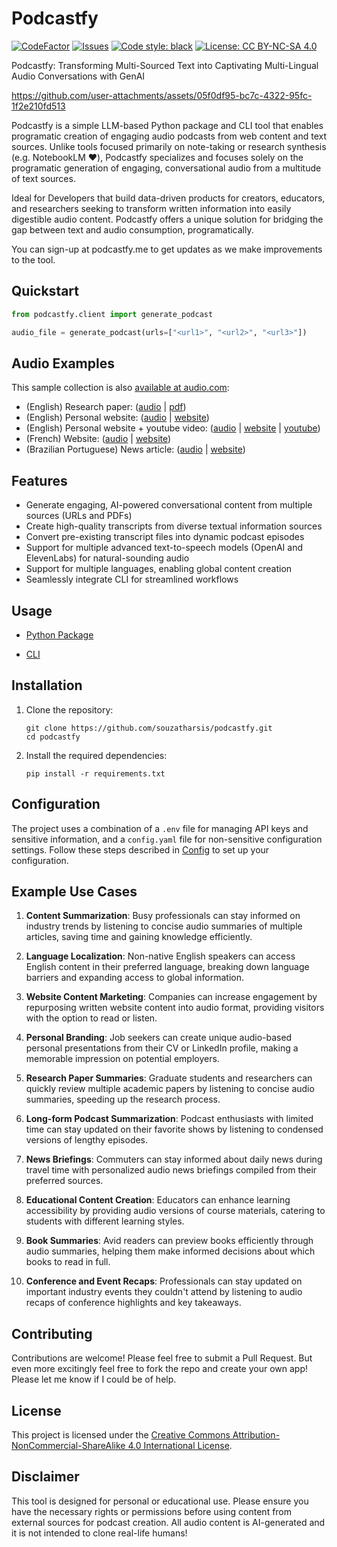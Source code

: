 # Podcastfy
[![CodeFactor](https://www.codefactor.io/repository/github/souzatharsis/podcastfy/badge)](https://www.codefactor.io/repository/github/souzatharsis/podcastfy)
[![Issues](https://img.shields.io/github/issues-raw/souzatharsis/podcastfy)](https://github.com/souzatharsis/podcsatfy/issues)
[![Code style: black](https://img.shields.io/badge/code%20style-black-000000.svg)](https://github.com/python/black)
[![License: CC BY-NC-SA 4.0](https://img.shields.io/badge/License-CC%20BY--NC--SA%204.0-lightgrey.svg)](https://creativecommons.org/licenses/by-nc-sa/4.0/)

Podcastfy: Transforming Multi-Sourced Text into Captivating Multi-Lingual Audio Conversations with GenAI


https://github.com/user-attachments/assets/05f0df95-bc7c-4322-95fc-1f2e210fd513


Podcastfy is a simple LLM-based Python package and CLI tool that enables programatic creation of engaging audio podcasts from web content and text sources. Unlike tools focused primarily on note-taking or research synthesis (e.g. NotebookLM ❤️), Podcastfy specializes and focuses solely on the programatic generation of engaging, conversational audio from a multitude of text sources.

Ideal for Developers that build data-driven products for creators, educators, and researchers seeking to transform written information into easily digestible audio content. Podcastfy offers a unique solution for bridging the gap between text and audio consumption, programatically.

You can sign-up at podcastfy.me to get updates as we make improvements to the tool.

## Quickstart
```python
from podcastfy.client import generate_podcast

audio_file = generate_podcast(urls=["<url1>", "<url2>", "<url3>"])
```

## Audio Examples

This sample collection is also [available at audio.com](https://audio.com/thatupiso/collections/podcastfy):
- (English) Research paper: ([audio](https://audio.com/thatupiso/audio/agro-paper) | [pdf](./data/pdf/s41598-024-58826-w.pdf))
- (English) Personal website: ([audio](https://audio.com/thatupiso/audio/tharsis) | [website](https://www.souzatharsis.com))
- (English) Personal website + youtube video: ([audio](https://audio.com/thatupiso/audio/tharsis-ai) | [website](https://www.souzatharsis.com) | [youtube](https://www.youtube.com/watch?v=sJE1dE2dulg))
- (French) Website: ([audio](https://audio.com/thatupiso/audio/podcast-fr-agro) | [website](https://agroclim.inrae.fr/))
- (Brazilian Portuguese) News article: ([audio](https://audio.com/thatupiso/audio/podcast-thatupiso-br) | [website](https://noticias.uol.com.br/eleicoes/2024/10/03/nova-pesquisa-datafolha-quem-subiu-e-quem-caiu-na-disputa-de-sp-03-10.htm))
  

## Features

- Generate engaging, AI-powered conversational content from multiple sources (URLs and PDFs)
- Create high-quality transcripts from diverse textual information sources
- Convert pre-existing transcript files into dynamic podcast episodes
- Support for multiple advanced text-to-speech models (OpenAI and ElevenLabs) for natural-sounding audio
- Support for multiple languages, enabling global content creation
- Seamlessly integrate CLI for streamlined workflows

## Usage

- [Python Package](podcastfy.ipynb)

- [CLI](usage/cli.md)

## Installation

1. Clone the repository:
   ```
   git clone https://github.com/souzatharsis/podcastfy.git
   cd podcastfy
   ```

2. Install the required dependencies:
   ```
   pip install -r requirements.txt
   ```
    

## Configuration

The project uses a combination of a `.env` file for managing API keys and sensitive information, and a `config.yaml` file for non-sensitive configuration settings. Follow these steps described in [Config](usage/config.md) to set up your configuration.

## Example Use Cases

1. **Content Summarization**: Busy professionals can stay informed on industry trends by listening to concise audio summaries of multiple articles, saving time and gaining knowledge efficiently.

2. **Language Localization**: Non-native English speakers can access English content in their preferred language, breaking down language barriers and expanding access to global information.

3. **Website Content Marketing**: Companies can increase engagement by repurposing written website content into audio format, providing visitors with the option to read or listen.

4. **Personal Branding**: Job seekers can create unique audio-based personal presentations from their CV or LinkedIn profile, making a memorable impression on potential employers.

5. **Research Paper Summaries**: Graduate students and researchers can quickly review multiple academic papers by listening to concise audio summaries, speeding up the research process.

6. **Long-form Podcast Summarization**: Podcast enthusiasts with limited time can stay updated on their favorite shows by listening to condensed versions of lengthy episodes.

7. **News Briefings**: Commuters can stay informed about daily news during travel time with personalized audio news briefings compiled from their preferred sources.

8. **Educational Content Creation**: Educators can enhance learning accessibility by providing audio versions of course materials, catering to students with different learning styles.

9. **Book Summaries**: Avid readers can preview books efficiently through audio summaries, helping them make informed decisions about which books to read in full.

10. **Conference and Event Recaps**: Professionals can stay updated on important industry events they couldn't attend by listening to audio recaps of conference highlights and key takeaways.

## Contributing

Contributions are welcome! Please feel free to submit a Pull Request. But even more excitingly feel free to fork the repo and create your own app! Please let me know if I could be of help.

## License

This project is licensed under the [Creative Commons Attribution-NonCommercial-ShareAlike 4.0 International License](https://creativecommons.org/licenses/by-nc-sa/4.0/).

## Disclaimer

This tool is designed for personal or educational use. Please ensure you have the necessary rights or permissions before using content from external sources for podcast creation. All audio content is AI-generated and it is not intended to clone real-life humans!
